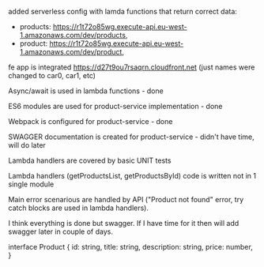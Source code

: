 added serverless config with lamda functions that return correct data:
- products: https://r1t72o85wg.execute-api.eu-west-1.amazonaws.com/dev/products, 
- product: https://r1t72o85wg.execute-api.eu-west-1.amazonaws.com/dev/product,

fe app is integrated https://d27t9ou7rsaqrn.cloudfront.net (just names were changed to car0, car1, etc)

Async/await is used in lambda functions - done

ES6 modules are used for product-service implementation - done

Webpack is configured for product-service - done

SWAGGER documentation is created for product-service - didn't have time, will do later 

Lambda handlers are covered by basic UNIT tests

Lambda handlers (getProductsList, getProductsById) code is written not in 1 single module

Main error scenarious are handled by API ("Product not found" error, try catch blocks are used in lambda handlers).

I think everything is done but swagger. 
If I have time for it then will add swagger later in couple of days.

interface Product {
    id: string,
    title: string,
    description: string,
    price: number,
}

